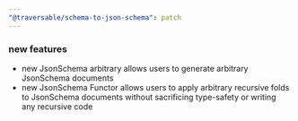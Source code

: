 ```yaml
---
"@traversable/schema-to-json-schema": patch
---
```


### new features

- new JsonSchema arbitrary allows users to generate arbitrary JsonSchema documents
- new JsonSchema Functor allows users to apply arbitrary recursive folds to JsonSchema
  documents without sacrificing type-safety or writing any recursive code
